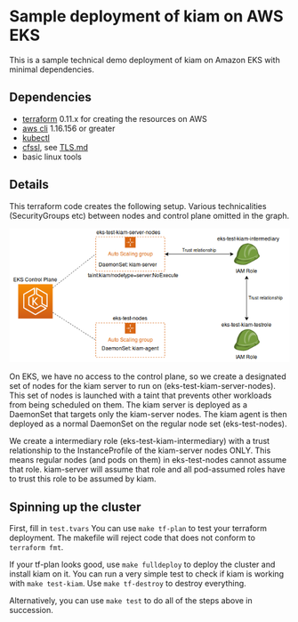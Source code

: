# Sample deployment of kiam on AWS EKS
This is a sample technical demo deployment of kiam on Amazon EKS with minimal dependencies.

## Dependencies

- [terraform](www.terraform.io) 0.11.x for creating the resources on AWS
- [aws cli](https://docs.aws.amazon.com/cli/latest/userguide/cli-chap-install.html) 1.16.156 or greater
- [kubectl](https://kubernetes.io/docs/tasks/tools/install-kubectl/)
- [cfssl](https://github.com/cloudflare/cfssl), see [TLS.md](https://github.com/uswitch/kiam/blob/master/docs/TLS.md#manually)
- basic linux tools

## Details

This terraform code creates the following setup. Various technicalities (SecurityGroups etc) between nodes and control plane omitted in the graph.

![AWS architecture for this terraform module](kiam-1.png)

On EKS, we have no access to the control plane, so we create a designated set of nodes for the kiam server to run on (eks-test-kiam-server-nodes). This set of nodes is launched with a taint that prevents other workloads from being scheduled on them. The kiam server is deployed as a DaemonSet that targets only the kiam-server nodes. The kiam agent is then deployed as a normal DaemonSet on the regular node set (eks-test-nodes).

We create a intermediary role (eks-test-kiam-intermediary) with a trust relationship to the InstanceProfile of the kiam-server nodes ONLY. This means regular nodes (and pods on them) in eks-test-nodes cannot assume that role.
kiam-server will assume that role and all pod-assumed roles have to trust this role to be assumed by kiam.

## Spinning up the cluster

First, fill in `test.tvars` You can use `make tf-plan` to test your terraform deployment. The makefile will reject code that does not conform to `terraform fmt`.

If your tf-plan looks good, use `make fulldeploy` to deploy the cluster and install kiam on it. You can run a very simple test to check if kiam is working with `make test-kiam`. Use `make tf-destroy` to destroy everything.

Alternatively, you can use `make test` to do all of the steps above in succession.
